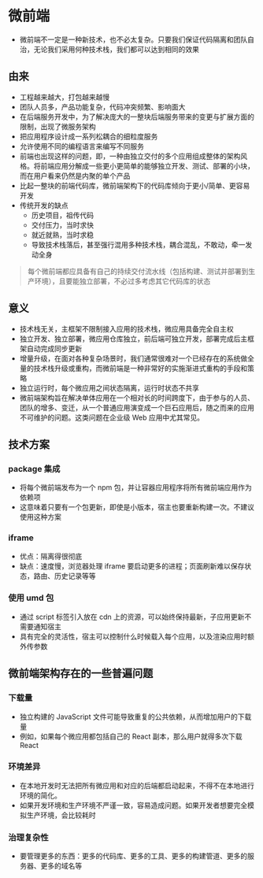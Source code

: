 # 微前端

- 微前端不一定是一种新技术，也不必太复杂。只要我们保证代码隔离和团队自治，无论我们采用何种技术栈，我们都可以达到相同的效果

## 由来

- 工程越来越大，打包越来越慢
- 团队人员多，产品功能复杂，代码冲突频繁、影响面大
- 在后端服务开发中，为了解决庞大的一整块后端服务带来的变更与扩展方面的限制，出现了微服务架构
- 把应用程序设计成一系列松耦合的细粒度服务
- 允许使用不同的编程语言来编写不同服务
- 前端也出现这样的问题，即，一种由独立交付的多个应用组成整体的架构风格。将前端应用分解成一些更小更简单的能够独立开发、测试、部署的小块，而在用户看来仍然是内聚的单个产品
- 比起一整块的前端代码库，微前端架构下的代码库倾向于更小/简单、更容易开发
- 传统开发的缺点
  - 历史项目，祖传代码
  - 交付压力，当时求快
  - 就近就熟，当时求稳
  - 导致技术栈落后，甚至强行混用多种技术栈，耦合混乱，不敢动，牵一发动全身

> 每个微前端都应具备有自己的持续交付流水线（包括构建、测试并部署到生产环境），且要能独立部署，不必过多考虑其它代码库的状态

## 意义

- 技术栈无关，主框架不限制接入应用的技术栈，微应用具备完全自主权
- 独立开发、独立部署，微应用仓库独立，前后端可独立开发，部署完成后主框架自动完成同步更新
- 增量升级，在面对各种复杂场景时，我们通常很难对一个已经存在的系统做全量的技术栈升级或重构，而微前端是一种非常好的实施渐进式重构的手段和策略
- 独立运行时，每个微应用之间状态隔离，运行时状态不共享
- 微前端架构旨在解决单体应用在一个相对长的时间跨度下，由于参与的人员、团队的增多、变迁，从一个普通应用演变成一个巨石应用后，随之而来的应用不可维护的问题。这类问题在企业级 Web 应用中尤其常见。

## 技术方案

### package 集成

- 将每个微前端发布为一个 npm 包，并让容器应用程序将所有微前端应用作为依赖项
- 这意味着只要有一个包更新，即使是小版本，宿主也要重新构建一次。不建议使用这种方案

### iframe

- 优点：隔离得很彻底
- 缺点：速度慢，浏览器处理 iframe 要启动更多的进程；页面刷新难以保存状态，路由、历史记录等等

### 使用 umd 包

- 通过 script 标签引入放在 cdn 上的资源，可以始终保持最新，子应用更新不需要通知宿主
- 具有完全的灵活性，宿主可以控制什么时候载入每个应用，以及渲染应用时额外传参数

## 微前端架构存在的一些普遍问题

### 下载量

- 独立构建的 JavaScript 文件可能导致重复的公共依赖，从而增加用户的下载量
- 例如，如果每个微应用都包括自己的 React 副本，那么用户就得多次下载 React

### 环境差异

- 在本地开发时无法把所有微应用和对应的后端都启动起来，不得不在本地进行环境的简化。
- 如果开发环境和生产环境不严谨一致，容易造成问题。如果开发者想要完全模拟生产环境，会比较耗时

### 治理复杂性

- 要管理更多的东西：更多的代码库、更多的工具、更多的构建管道、更多的服务器、更多的域名等
